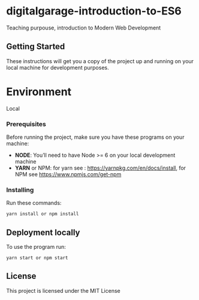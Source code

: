 # digitalgarage-introduction-to-ES6
Teaching purpouse, introduction to Modern Web Development

## Getting Started

These instructions will get you a copy of the project up and running on your local machine for development purposes.

# Environment

Local

### Prerequisites

Before running the project, make sure you have these programs on your machine:

* **NODE**: You’ll need to have Node >= 6 on your local development machine 
* **YARN** or NPM: for yarn see : https://yarnpkg.com/en/docs/install, for NPM see https://www.npmjs.com/get-npm

### Installing

Run these commands:

```
yarn install or npm install
``` 

## Deployment locally

To use the program run: 


```
yarn start or npm start
```

## License

This project is licensed under the MIT License
